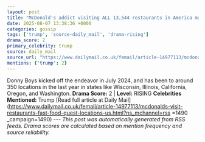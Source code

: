 ```yaml
---
layout: post
title: "McDonald's addict visiting ALL 13,544 restaurants in America makes stunning health admission that'll delight Trump"
date: 2025-08-07 13:38:36 +0000
categories: gossip
tags: ['trump', 'source-daily_mail', 'drama-rising']
drama_score: 2
primary_celebrity: trump
source: daily_mail
source_url: "https://www.dailymail.co.uk/femail/article-14977113/mcdonalds-visit-restaurants-fast-food-quest-locations-us.html?ns_mchannel=rss&1490&campaign=1490"
mentions: {'trump': 2}
---
```


Donny Boys kicked off the endeavor in July 2024, and has been to around 350 locations in the last year in states like Wisconsin, Illinois, California, Oregon, and Washington. **Drama Score:** 2 | **Level:** RISING **Celebrities Mentioned:** Trump [Read full article at Daily Mail](https://www.dailymail.co.uk/femail/article-14977113/mcdonalds-visit-restaurants-fast-food-quest-locations-us.html?ns_mchannel=rss =1490 _campaign=1490) --- *This post was automatically generated from RSS feeds. Drama scores are calculated based on mention frequency and source reliability.*